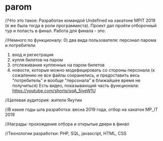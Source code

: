 # parom
//Что это такое:
Разработан командой Undefined на хакатоне MPIT 2019 (я же была тогда в роли программиста). Проект дал пройти отборочный тур и попасть в финал. Работа для финала - это:

//Немного по функционалу: 
0) два вида пользователя: персонал парома и потребители
1) вход и регистрация
2) купля билетов на паром
3) отслеживание купленных на паром билетов
4) новости, которые можно модефицировать со стороны персонала
(к сожалению не все файлы сохранились, и предоставить весь "потребитель" и вообще "персонала" в ближайшее время не получиться)
Есть видео, показывающий часть функционала: https://youtube.com/shorts/qqA_5iyeW1U

//Целевая аудитория:
жители Якутии

//В какие годы шла разработка:
весна 2019 года, отбор на хакатон MP_IT 2019

//Награды:
прохождение отбора и открытые двери в финал

//Технологии разработки:
PHP, SQL, javascript, HTML, CSS
